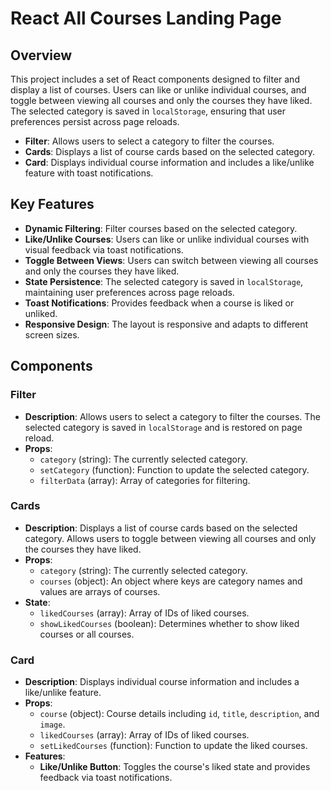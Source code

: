 # React All Courses Landing Page

## Overview

This project includes a set of React components designed to filter and display a list of courses. Users can like or unlike individual courses, and toggle between viewing all courses and only the courses they have liked. The selected category is saved in `localStorage`, ensuring that user preferences persist across page reloads.


- **Filter**: Allows users to select a category to filter the courses.
- **Cards**: Displays a list of course cards based on the selected category.
- **Card**: Displays individual course information and includes a like/unlike feature with toast notifications.

## Key Features

- **Dynamic Filtering**: Filter courses based on the selected category.
- **Like/Unlike Courses**: Users can like or unlike individual courses with visual feedback via toast notifications.
- **Toggle Between Views**: Users can switch between viewing all courses and only the courses they have liked.
- **State Persistence**: The selected category is saved in `localStorage`, maintaining user preferences across page reloads.
- **Toast Notifications**: Provides feedback when a course is liked or unliked.
- **Responsive Design**: The layout is responsive and adapts to different screen sizes.


## Components

### Filter

- **Description**: Allows users to select a category to filter the courses. The selected category is saved in `localStorage` and is restored on page reload.
- **Props**:
  - `category` (string): The currently selected category.
  - `setCategory` (function): Function to update the selected category.
  - `filterData` (array): Array of categories for filtering.

### Cards

- **Description**: Displays a list of course cards based on the selected category. Allows users to toggle between viewing all courses and only the courses they have liked.
- **Props**:
  - `category` (string): The currently selected category.
  - `courses` (object): An object where keys are category names and values are arrays of courses.
- **State**:
  - `likedCourses` (array): Array of IDs of liked courses.
  - `showLikedCourses` (boolean): Determines whether to show liked courses or all courses.

### Card

- **Description**: Displays individual course information and includes a like/unlike feature.
- **Props**:
  - `course` (object): Course details including `id`, `title`, `description`, and `image`.
  - `likedCourses` (array): Array of IDs of liked courses.
  - `setLikedCourses` (function): Function to update the liked courses.
- **Features**:
  - **Like/Unlike Button**: Toggles the course's liked state and provides feedback via toast notifications.


